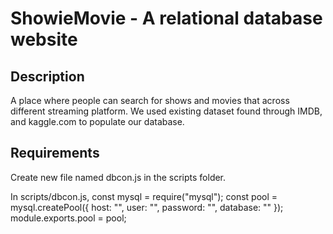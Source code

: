 # ShowieMovie - A relational database website

## Description

A place where people can search for shows and movies that across different streaming platform. We used existing dataset found through IMDB, and kaggle.com to populate our database.

## Requirements

Create new file named dbcon.js in the scripts folder.

In scripts/dbcon.js,
const mysql = require("mysql");
const pool = mysql.createPool({
host: "",
user: "",
password: "",
database: ""
});
module.exports.pool = pool;

